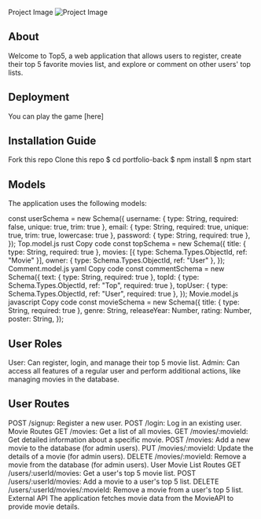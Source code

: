 Project Image
![Project Image](./images/top53.jpeg)

## About
Welcome to Top5, a web application that allows users to register, create their top 5 favorite movies list, and explore or comment on other users' top lists.

## Deployment
You can play the game [here]

## Installation Guide
Fork this repo
Clone this repo
$ cd portfolio-back
$ npm install
$ npm start

## Models
The application uses the following models:

const userSchema = new Schema({
  username: { type: String, required: false, unique: true, trim: true },
  email: { type: String, required: true, unique: true, trim: true, lowercase: true },
  password: { type: String, required: true },
});
Top.model.js
rust
Copy code
const topSchema = new Schema({
  title: { type: String, required: true },
  movies: [{ type: Schema.Types.ObjectId, ref: "Movie" }],
  owner: { type: Schema.Types.ObjectId, ref: "User" },
});
Comment.model.js
yaml
Copy code
const commentSchema = new Schema({
  text: { type: String, required: true },
  topId: { type: Schema.Types.ObjectId, ref: "Top", required: true },
  topUser: { type: Schema.Types.ObjectId, ref: "User", required: true },
});
Movie.model.js
javascript
Copy code
const movieSchema = new Schema({
  title: { type: String, required: true },
  genre: String,
  releaseYear: Number,
  rating: Number,
  poster: String,
});

## User Roles
User: Can register, login, and manage their top 5 movie list.
Admin: Can access all features of a regular user and perform additional actions, like managing movies in the database.



## User Routes
POST /signup: Register a new user.
POST /login: Log in an existing user.
Movie Routes
GET /movies: Get a list of all movies.
GET /movies/:movieId: Get detailed information about a specific movie.
POST /movies: Add a new movie to the database (for admin users).
PUT /movies/:movieId: Update the details of a movie (for admin users).
DELETE /movies/:movieId: Remove a movie from the database (for admin users).
User Movie List Routes
GET /users/:userId/movies: Get a user's top 5 movie list.
POST /users/:userId/movies: Add a movie to a user's top 5 list.
DELETE /users/:userId/movies/:movieId: Remove a movie from a user's top 5 list.
External API
The application fetches movie data from the MovieAPI to provide movie details.


